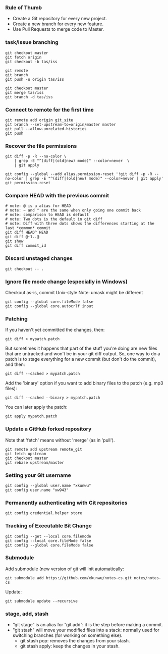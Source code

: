 ---
---
### Rule of Thumb
-   Create a Git repository for every new project.
-   Create a new branch for every new feature.
-   Use Pull Requests to merge code to Master.

### task/issue branching
```
git checkout master
git fetch origin
git checkout -b tas/iss

git remote
git branch
git push -u origin tas/iss

git checkout master
git merge tas/iss
git branch -d tas/iss
```

### Connect to remote for the first time
```
git remote add origin git_site
git branch --set-upstream-to=origin/master master
git pull --allow-unrelated-histories
git push
```

### Recover the file permissions
```
git diff -p -R --no-color \
    | grep -E "^(diff|(old|new) mode)" --color=never  \
    | git apply

git config --global --add alias.permission-reset '!git diff -p -R --no-color | grep -E "^(diff|(old|new) mode)" --color=never | git apply'
git permission-reset
```

### Compare HEAD with the previous commit
```
# note: @ is a alias for HEAD
# note: ~ and ^ are the same when only going one commit back
# note: comparison to HEAD is default
# note: Two dots is the default in git diff
# note: Diff with three dots shows the differences starting at the last *common* commit
git diff HEAD^ HEAD
git diff @~1..@
git show
git diff commit_id
```

### Discard unstaged changes
```
git checkout -- .
```

### Ignore file mode change (especially in Windows)
Checkout as-is, commit Unix-style
Note: umask might be different
```
git config --global core.fileMode false
git config --global core.autocrlf input
```

### Patching
If you haven't yet committed the changes, then:
```
git diff > mypatch.patch
```
But sometimes it happens that part of the stuff you're doing are new files that are untracked and won't be in your git diff output. So, one way to do a patch is to stage everything for a new commit (but don't do the commit), and then:
```
git diff --cached > mypatch.patch
```
Add the 'binary' option if you want to add binary files to the patch (e.g. mp3 files):
```
git diff --cached --binary > mypatch.patch
```
You can later apply the patch:
```
git apply mypatch.patch
```

### Update a GitHub forked repository
Note that 'fetch' means without 'merge' (as in 'pull').
```
git remote add upstream remote_git
git fetch upstream
git checkout master
git rebase upstream/master
```


### Setting your Git username
```
git config --global user.name "xkunwu"
git config user.name "xw943"
```

### Permanently authenticating with Git repositories
```
git config credential.helper store
```

### Tracking of Executable Bit Change
```
git config --get --local core.filemode
git config --local core.fileMode false
git config --global core.fileMode false
```

### Submodule
Add submodule (new version of git will init automatically:
```
git submodule add https://github.com/xkunwu/notes-cs.git notes/notes-cs
```
Update:
```
git submodule update --recursive
```

### stage, add, stash
-   “git stage” is an alias for “git add”: it is the step before making a commit.
-   "git stash" will move your modified files into a stack: normally used for switching branches (for working on something else).
    -   git stash pop: removes the changes from your stash.
    -   git stash apply: keep the changes in your stash.
